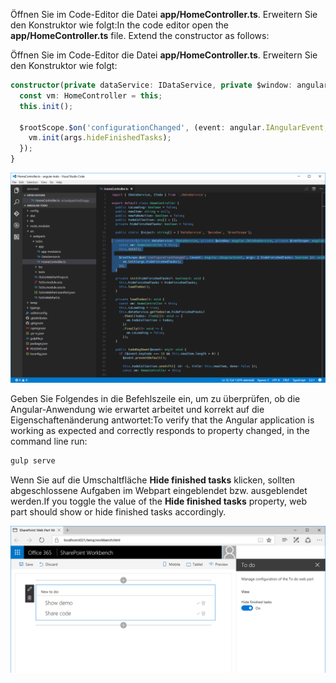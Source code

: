 <span data-ttu-id="1bc49-p126">Öffnen Sie im Code-Editor die Datei **app/HomeController.ts**. Erweitern Sie den Konstruktor wie folgt:</span><span class="sxs-lookup"><span data-stu-id="1bc49-p126">In the code editor open the **app/HomeController.ts** file. Extend the constructor as follows:</span></span>

Öffnen Sie im Code-Editor die Datei **app/HomeController.ts**. Erweitern Sie den Konstruktor wie folgt:

```ts
constructor(private dataService: IDataService, private $window: angular.IWindowService, private $rootScope: angular.IRootScopeService) {
  const vm: HomeController = this;
  this.init();

  $rootScope.$on('configurationChanged', (event: angular.IAngularEvent, args: { hideFinishedTasks: boolean }): void => {
    vm.init(args.hideFinishedTasks);
  });
}
```

![Konstruktordefinition in der Datei „HomeController.ts“ in Visual Studio Code](../../../../images/ng-intro-homecontroller-event.png)

<span data-ttu-id="1bc49-224">Geben Sie Folgendes in die Befehlszeile ein, um zu überprüfen, ob die Angular-Anwendung wie erwartet arbeitet und korrekt auf die Eigenschaftenänderung antwortet:</span><span class="sxs-lookup"><span data-stu-id="1bc49-224">To verify that the Angular application is working as expected and correctly responds to property changed, in the command line run:</span></span>

```sh
gulp serve
```

<span data-ttu-id="1bc49-225">Wenn Sie auf die Umschaltfläche **Hide finished tasks** klicken, sollten abgeschlossene Aufgaben im Webpart eingeblendet bzw. ausgeblendet werden.</span><span class="sxs-lookup"><span data-stu-id="1bc49-225">If you toggle the value of the **Hide finished tasks** property, web part should show or hide finished tasks accordingly.</span></span>

![Webpart, das nur noch offene Aufgaben zeigt, mit aktivierter Option „Hide finished tasks“](../../../../images/ng-intro-hide-finished-tasks.png)